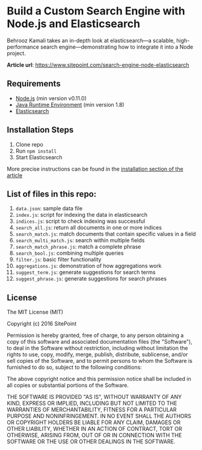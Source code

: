 # Build a Custom Search Engine with Node.js and Elasticsearch

Behrooz Kamali takes an in-depth look at elasticsearch—a scalable, high-performance search engine—demonstrating how to integrate it into a Node project.

**Article url**: https://www.sitepoint.com/search-engine-node-elasticsearch

## Requirements

* [Node.js](http://nodejs.org/) (min version v0.11.0)
* [Java Runtime Environment](https://java.com/en/) (min version 1.8)
* [Elasticsearch](https://www.elastic.co/)

## Installation Steps

1. Clone repo
2. Run `npm install`
3. Start Elasticsearch

More precise instructions can be found in the [installation section of the article](https://www.sitepoint.com/search-engine-node-elasticsearch#installingelasticsearch)

## List of files in this repo:

1. `data.json`: sample data file
2. `index.js`: script for indexing the data in elasticsearch
3. `indices.js`: script to check indexing was successful
4. `search_all.js`: return all documents in one or more indices
5. `search_match.js`: match documents that contain specific values in a field
6. `search_multi_match.js`: search within multiple fields
7. `search_match_phrase.js`: match a complete phrase
8. `search_bool.js`: combining multiple queries
9. `filter.js`: basic filter functionality
10. `aggregations.js`: demonstration of how aggregations work
11. `suggest_term.js`: generate suggestions for search terms
12. `suggest_phrase.js`: generate suggestions for search phrases

## License

The MIT License (MIT)

Copyright (c) 2016 SitePoint

Permission is hereby granted, free of charge, to any person obtaining a copy of this software and associated documentation files (the "Software"), to deal in the Software without restriction, including without limitation the rights to use, copy, modify, merge, publish, distribute, sublicense, and/or sell copies of the Software, and to permit persons to whom the Software is furnished to do so, subject to the following conditions:

The above copyright notice and this permission notice shall be included in all copies or substantial portions of the Software.

THE SOFTWARE IS PROVIDED "AS IS", WITHOUT WARRANTY OF ANY KIND, EXPRESS OR IMPLIED, INCLUDING BUT NOT LIMITED TO THE WARRANTIES OF MERCHANTABILITY, FITNESS FOR A PARTICULAR PURPOSE AND NONINFRINGEMENT. IN NO EVENT SHALL THE AUTHORS OR COPYRIGHT HOLDERS BE LIABLE FOR ANY CLAIM, DAMAGES OR OTHER LIABILITY, WHETHER IN AN ACTION OF CONTRACT, TORT OR OTHERWISE, ARISING FROM, OUT OF OR IN CONNECTION WITH THE SOFTWARE OR THE USE OR OTHER DEALINGS IN THE SOFTWARE.
